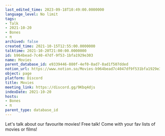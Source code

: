 ```yaml
---
last_edited_time: 2023-09-18T10:49:00.0000000
language_level: No limit
tags:
- Talk
- 2021-10-20
- Bones
- π
archived: false
created_time: 2021-10-15T12:55:00.0000000
talktime: 2021-10-20T21:00:00.0000000
id: b964bead-7c40-47df-9f53-1bfa1929e303
name: Movies
parent_database_id: e9339446-880f-4ef0-8ad7-8ad1f507dded
notion_url: https://www.notion.so/Movies-b964bead7c4047df9f531bfa1929e303
object: page
platform: Discord
title: Movies
meeting_link: https://discord.gg/9Kbq4djs
indexDate: 2021-10-20
hosts:
- Bones
- π
parent_type: database_id
---
```


Let's talk about our favourite movies!
Free talk! Come with your fav lists of movies or films!



